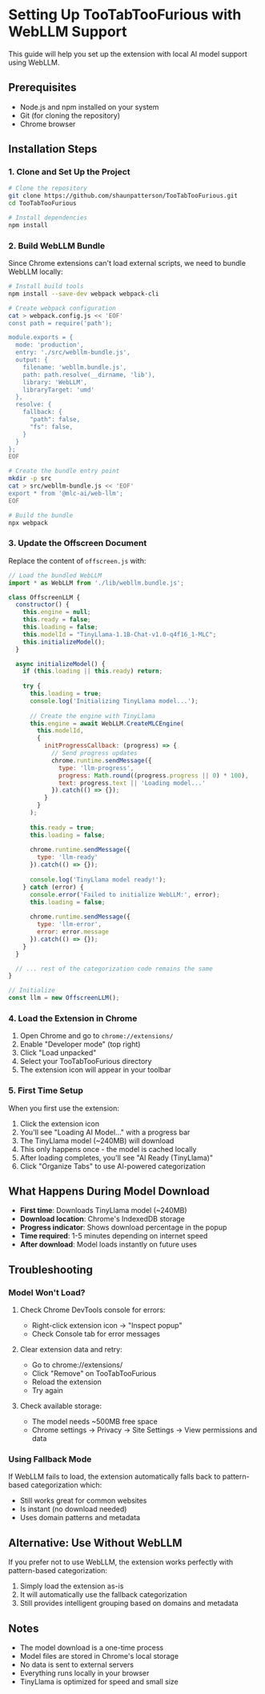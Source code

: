 # Setting Up TooTabTooFurious with WebLLM Support

This guide will help you set up the extension with local AI model support using WebLLM.

## Prerequisites

- Node.js and npm installed on your system
- Git (for cloning the repository)
- Chrome browser

## Installation Steps

### 1. Clone and Set Up the Project

```bash
# Clone the repository
git clone https://github.com/shaunpatterson/TooTabTooFurious.git
cd TooTabTooFurious

# Install dependencies
npm install
```

### 2. Build WebLLM Bundle

Since Chrome extensions can't load external scripts, we need to bundle WebLLM locally:

```bash
# Install build tools
npm install --save-dev webpack webpack-cli

# Create webpack configuration
cat > webpack.config.js << 'EOF'
const path = require('path');

module.exports = {
  mode: 'production',
  entry: './src/webllm-bundle.js',
  output: {
    filename: 'webllm.bundle.js',
    path: path.resolve(__dirname, 'lib'),
    library: 'WebLLM',
    libraryTarget: 'umd'
  },
  resolve: {
    fallback: {
      "path": false,
      "fs": false,
    }
  }
};
EOF

# Create the bundle entry point
mkdir -p src
cat > src/webllm-bundle.js << 'EOF'
export * from '@mlc-ai/web-llm';
EOF

# Build the bundle
npx webpack
```

### 3. Update the Offscreen Document

Replace the content of `offscreen.js` with:

```javascript
// Load the bundled WebLLM
import * as WebLLM from './lib/webllm.bundle.js';

class OffscreenLLM {
  constructor() {
    this.engine = null;
    this.ready = false;
    this.loading = false;
    this.modelId = "TinyLlama-1.1B-Chat-v1.0-q4f16_1-MLC";
    this.initializeModel();
  }

  async initializeModel() {
    if (this.loading || this.ready) return;
    
    try {
      this.loading = true;
      console.log('Initializing TinyLlama model...');
      
      // Create the engine with TinyLlama
      this.engine = await WebLLM.CreateMLCEngine(
        this.modelId,
        {
          initProgressCallback: (progress) => {
            // Send progress updates
            chrome.runtime.sendMessage({
              type: 'llm-progress',
              progress: Math.round((progress.progress || 0) * 100),
              text: progress.text || 'Loading model...'
            }).catch(() => {});
          }
        }
      );
      
      this.ready = true;
      this.loading = false;
      
      chrome.runtime.sendMessage({
        type: 'llm-ready'
      }).catch(() => {});
      
      console.log('TinyLlama model ready!');
    } catch (error) {
      console.error('Failed to initialize WebLLM:', error);
      this.loading = false;
      
      chrome.runtime.sendMessage({
        type: 'llm-error',
        error: error.message
      }).catch(() => {});
    }
  }

  // ... rest of the categorization code remains the same
}

// Initialize
const llm = new OffscreenLLM();
```

### 4. Load the Extension in Chrome

1. Open Chrome and go to `chrome://extensions/`
2. Enable "Developer mode" (top right)
3. Click "Load unpacked"
4. Select your TooTabTooFurious directory
5. The extension icon will appear in your toolbar

### 5. First Time Setup

When you first use the extension:

1. Click the extension icon
2. You'll see "Loading AI Model..." with a progress bar
3. The TinyLlama model (~240MB) will download
4. This only happens once - the model is cached locally
5. After loading completes, you'll see "AI Ready (TinyLlama)"
6. Click "Organize Tabs" to use AI-powered categorization

## What Happens During Model Download

- **First time**: Downloads TinyLlama model (~240MB)
- **Download location**: Chrome's IndexedDB storage
- **Progress indicator**: Shows download percentage in the popup
- **Time required**: 1-5 minutes depending on internet speed
- **After download**: Model loads instantly on future uses

## Troubleshooting

### Model Won't Load?

1. Check Chrome DevTools console for errors:
   - Right-click extension icon → "Inspect popup"
   - Check Console tab for error messages

2. Clear extension data and retry:
   - Go to chrome://extensions/
   - Click "Remove" on TooTabTooFurious
   - Reload the extension
   - Try again

3. Check available storage:
   - The model needs ~500MB free space
   - Chrome settings → Privacy → Site Settings → View permissions and data

### Using Fallback Mode

If WebLLM fails to load, the extension automatically falls back to pattern-based categorization which:
- Still works great for common websites
- Is instant (no download needed)
- Uses domain patterns and metadata

## Alternative: Use Without WebLLM

If you prefer not to use WebLLM, the extension works perfectly with pattern-based categorization:
1. Simply load the extension as-is
2. It will automatically use the fallback categorization
3. Still provides intelligent grouping based on domains and metadata

## Notes

- The model download is a one-time process
- Model files are stored in Chrome's local storage
- No data is sent to external servers
- Everything runs locally in your browser
- TinyLlama is optimized for speed and small size